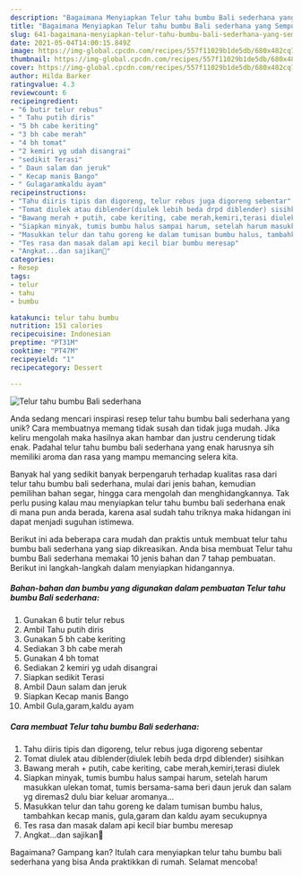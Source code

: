 ```yaml
---
description: "Bagaimana Menyiapkan Telur tahu bumbu Bali sederhana yang Sempurna"
title: "Bagaimana Menyiapkan Telur tahu bumbu Bali sederhana yang Sempurna"
slug: 641-bagaimana-menyiapkan-telur-tahu-bumbu-bali-sederhana-yang-sempurna
date: 2021-05-04T14:00:15.849Z
image: https://img-global.cpcdn.com/recipes/557f11029b1de5db/680x482cq70/telur-tahu-bumbu-bali-sederhana-foto-resep-utama.jpg
thumbnail: https://img-global.cpcdn.com/recipes/557f11029b1de5db/680x482cq70/telur-tahu-bumbu-bali-sederhana-foto-resep-utama.jpg
cover: https://img-global.cpcdn.com/recipes/557f11029b1de5db/680x482cq70/telur-tahu-bumbu-bali-sederhana-foto-resep-utama.jpg
author: Hilda Barker
ratingvalue: 4.3
reviewcount: 6
recipeingredient:
- "6 butir telur rebus"
- " Tahu putih diris"
- "5 bh cabe keriting"
- "3 bh cabe merah"
- "4 bh tomat"
- "2 kemiri yg udah disangrai"
- "sedikit Terasi"
- " Daun salam dan jeruk"
- " Kecap manis Bango"
- " Gulagaramkaldu ayam"
recipeinstructions:
- "Tahu diiris tipis dan digoreng, telur rebus juga digoreng sebentar"
- "Tomat diulek atau diblender(diulek lebih beda drpd diblender) sisihkan"
- "Bawang merah + putih, cabe keriting, cabe merah,kemiri,terasi diulek"
- "Siapkan minyak, tumis bumbu halus sampai harum, setelah harum masukkan ulekan tomat, tumis bersama-sama beri daun jeruk dan salam yg diremas2 dulu biar keluar aromanya..."
- "Masukkan telur dan tahu goreng ke dalam tumisan bumbu halus, tambahkan kecap manis, gula,garam dan kaldu ayam secukupnya"
- "Tes rasa dan masak dalam api kecil biar bumbu meresap"
- "Angkat...dan sajikan🤗"
categories:
- Resep
tags:
- telur
- tahu
- bumbu

katakunci: telur tahu bumbu 
nutrition: 151 calories
recipecuisine: Indonesian
preptime: "PT31M"
cooktime: "PT47M"
recipeyield: "1"
recipecategory: Dessert

---
```



![Telur tahu bumbu Bali sederhana](https://img-global.cpcdn.com/recipes/557f11029b1de5db/680x482cq70/telur-tahu-bumbu-bali-sederhana-foto-resep-utama.jpg)

Anda sedang mencari inspirasi resep telur tahu bumbu bali sederhana yang unik? Cara membuatnya memang tidak susah dan tidak juga mudah. Jika keliru mengolah maka hasilnya akan hambar dan justru cenderung tidak enak. Padahal telur tahu bumbu bali sederhana yang enak harusnya sih memiliki aroma dan rasa yang mampu memancing selera kita.

Banyak hal yang sedikit banyak berpengaruh terhadap kualitas rasa dari telur tahu bumbu bali sederhana, mulai dari jenis bahan, kemudian pemilihan bahan segar, hingga cara mengolah dan menghidangkannya. Tak perlu pusing kalau mau menyiapkan telur tahu bumbu bali sederhana enak di mana pun anda berada, karena asal sudah tahu triknya maka hidangan ini dapat menjadi suguhan istimewa.




Berikut ini ada beberapa cara mudah dan praktis untuk membuat telur tahu bumbu bali sederhana yang siap dikreasikan. Anda bisa membuat Telur tahu bumbu Bali sederhana memakai 10 jenis bahan dan 7 tahap pembuatan. Berikut ini langkah-langkah dalam menyiapkan hidangannya.

<!--inarticleads1-->

##### Bahan-bahan dan bumbu yang digunakan dalam pembuatan Telur tahu bumbu Bali sederhana:

1. Gunakan 6 butir telur rebus
1. Ambil  Tahu putih diris
1. Gunakan 5 bh cabe keriting
1. Sediakan 3 bh cabe merah
1. Gunakan 4 bh tomat
1. Sediakan 2 kemiri yg udah disangrai
1. Siapkan sedikit Terasi
1. Ambil  Daun salam dan jeruk
1. Siapkan  Kecap manis Bango
1. Ambil  Gula,garam,kaldu ayam




<!--inarticleads2-->

##### Cara membuat Telur tahu bumbu Bali sederhana:

1. Tahu diiris tipis dan digoreng, telur rebus juga digoreng sebentar
1. Tomat diulek atau diblender(diulek lebih beda drpd diblender) sisihkan
1. Bawang merah + putih, cabe keriting, cabe merah,kemiri,terasi diulek
1. Siapkan minyak, tumis bumbu halus sampai harum, setelah harum masukkan ulekan tomat, tumis bersama-sama beri daun jeruk dan salam yg diremas2 dulu biar keluar aromanya...
1. Masukkan telur dan tahu goreng ke dalam tumisan bumbu halus, tambahkan kecap manis, gula,garam dan kaldu ayam secukupnya
1. Tes rasa dan masak dalam api kecil biar bumbu meresap
1. Angkat...dan sajikan🤗




Bagaimana? Gampang kan? Itulah cara menyiapkan telur tahu bumbu bali sederhana yang bisa Anda praktikkan di rumah. Selamat mencoba!
